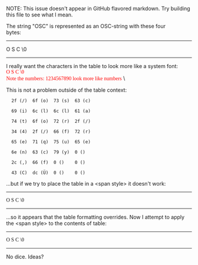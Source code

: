 NOTE: This issue doesn't appear in GitHub flavored markdown.  Try building this file to see what I mean.

The string \"OSC\" is represented as an OSC-string with these four\
bytes:

  --- --- --- -----
  O   S   C   \\0
  --- --- --- -----


I really want the characters in the table to look more like a system font:\
<span style="font-family:Menlo; color:red"> O S C \\0 \
Note the numbers: 1234567890 look more like numbers</span> \ 


This is not a problem outside of the table context:

 <span style="font-family:Menlo">

      2f (/)  6f (o)  73 (s)  63 (c)

      69 (i)  6c (l)  6c (l)  61 (a)

      74 (t)  6f (o)  72 (r)  2f (/)

      34 (4)  2f (/)  66 (f)  72 (r)

      65 (e)  71 (q)  75 (u)  65 (e)

      6e (n)  63 (c)  79 (y)  0 ()

      2c (,)  66 (f)  0 ()    0 ()

      43 (C)  dc (Ü)  0 ()    0 ()

</span> 

...but if we try to place the table in a \<span style\> it doesn't work:


<span style="font-family:Menlo">

  --- --- --- -----
  O   S   C   \\0
  --- --- --- -----


</span>

...so it appears that the table formatting overrides.  Now I attempt to apply the \<span style\> to the contents of table:

  --- --- --- -----
  <span style="font-family:Menlo">O   S   C   \\0</span>
  --- --- --- -----

  No dice.  Ideas?


